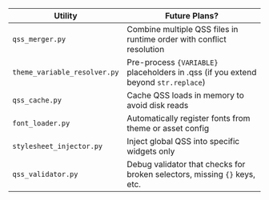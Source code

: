| Utility | Future Plans?    |
|---------|------------------|
| `qss_merger.py` | Combine multiple QSS files in runtime order with conflict resolution |
| `theme_variable_resolver.py` | Pre-process `{VARIABLE}` placeholders in .qss (if you extend beyond `str.replace`) |
| `qss_cache.py` | Cache QSS loads in memory to avoid disk reads |
| `font_loader.py` | Automatically register fonts from theme or asset config |
| `stylesheet_injector.py` | Inject global QSS into specific widgets only |
| `qss_validator.py` | Debug validator that checks for broken selectors, missing `{}` keys, etc.